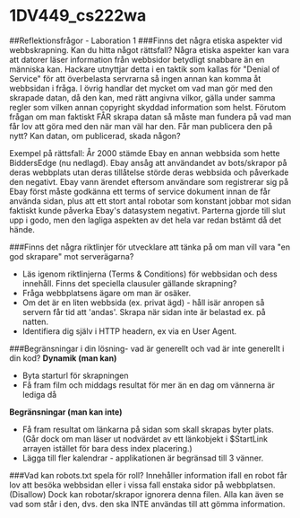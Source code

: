 # 1DV449_cs222wa

##Reflektionsfrågor - Laboration 1
###Finns det några etiska aspekter vid webbskrapning. Kan du hitta något rättsfall?
Några etiska aspekter kan vara att datorer läser information från webbsidor betydligt snabbare än en människa kan.
Hackare utnyttjar detta i en taktik som kallas för "Denial of Service" för att överbelasta servrarna så ingen annan kan komma åt webbsidan i fråga.
I övrig handlar det mycket om vad man gör med den skrapade datan, då den kan, med rätt angivna vilkor, gälla under samma regler som vilken annan copyright skyddad information som helst. Förutom frågan om man faktiskt FÅR skrapa datan så måste man fundera på vad man får lov att göra med den när man väl har den. Får man publicera den på nytt? Kan datan, om publicerad, skada någon?

Exempel på rättsfall: År 2000 stämde Ebay en annan webbsida som hette BiddersEdge (nu nedlagd).
Ebay ansåg att användandet av bots/skrapor på deras webbplats utan deras tillåtelse störde deras webbsida och påverkade den negativt.
Ebay vann ärendet eftersom användare som registrerar sig på Ebay först måste godkänna ett terms of service dokument innan de får använda sidan, plus att ett stort antal robotar som konstant jobbar mot sidan faktiskt kunde påverka Ebay's datasystem negativt. Parterna gjorde till slut upp i godo, men den lagliga aspekten av det hela var redan bstämt då det hände.

###Finns det några riktlinjer för utvecklare att tänka på om man vill vara "en god skrapare" mot serverägarna?
* Läs igenom riktlinjerna (Terms & Conditions) för webbsidan och dess innehåll. Finns det speciella clausuler gällande skrapning?
* Fråga webbplatsens ägare om man är osäker.
* Om det är en liten webbsida (ex. privat ägd) - håll isär anropen så servern får tid att 'andas'. Skrapa när sidan inte är belastad ex. på natten.
* Identifiera dig själv i HTTP headern, ex via en User Agent.

###Begränsningar i din lösning- vad är generellt och vad är inte generellt i din kod?
**Dynamik (man kan)**
* Byta starturl för skrapningen  
* Få fram film och middags resultat för mer än en dag om vännerna är lediga då

**Begränsningar (man kan inte)**
* Få fram resultat om länkarna på sidan som skall skrapas byter plats. (Går dock om man läser ut nodvärdet av ett länkobjekt i $StartLink arrayen istället för bara dess index placering.)
* Lägga till fler kalendrar - applikationen är begränsad till 3 vänner.

###Vad kan robots.txt spela för roll?
Innehåller information ifall en robot får lov att besöka webbsidan eller i vissa fall enstaka sidor på webbplatsen. (Disallow)
Dock kan robotar/skrapor ignorera denna filen. Alla kan även se vad som står i den, dvs. den ska INTE användas till att gömma information.
